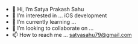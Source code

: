 - 👋 Hi, I’m Satya Prakash Sahu
- 👀 I’m interested in ... iOS development
- 🌱 I’m currently learning ... 
- 💞️ I’m looking to collaborate on ...
- 📫 How to reach me ... satyasahu79@gmail.com

<!---
satyasahu79/satyasahu79 is a ✨ special ✨ repository because its `README.md` (this file) appears on your GitHub profile.
You can click the Preview link to take a look at your changes.
--->
